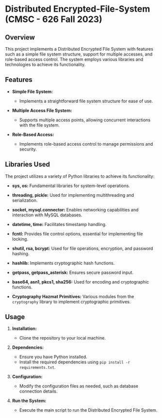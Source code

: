# Distributed Encrypted-File-System (CMSC - 626 Fall 2023)

## Overview

This project implements a Distributed Encrypted File System with features such as a simple file system structure, support for multiple accesses, and role-based access control. The system employs various libraries and technologies to achieve its functionality.

## Features

- **Simple File System:**
  - Implements a straightforward file system structure for ease of use.

- **Multiple Access File System:**
  - Supports multiple access points, allowing concurrent interactions with the file system.

- **Role-Based Access:**
  - Implements role-based access control to manage permissions and security.

## Libraries Used

The project utilizes a variety of Python libraries to achieve its functionality:

- **sys, os:** Fundamental libraries for system-level operations.

- **threading, pickle:** Used for implementing multithreading and serialization.

- **socket, mysql.connector:** Enables networking capabilities and interaction with MySQL databases.

- **datetime, time:** Facilitates timestamp handling.

- **fcntl:** Provides file control options, essential for implementing file locking.

- **shutil, rsa, bcrypt:** Used for file operations, encryption, and password hashing.

- **hashlib:** Implements cryptographic hash functions.

- **getpass, getpass_asterisk:** Ensures secure password input.

- **base64, asn1, pkcs1, sha256:** Used for encoding and cryptographic functions.

- **Cryptography Hazmat Primitives:** Various modules from the `cryptography` library to implement cryptographic primitives.

## Usage

1. **Installation:**
   - Clone the repository to your local machine.

2. **Dependencies:**
   - Ensure you have Python installed.
   - Install the required dependencies using `pip install -r requirements.txt`.

3. **Configuration:**
   - Modify the configuration files as needed, such as database connection details.

4. **Run the System:**
   - Execute the main script to run the Distributed Encrypted File System.
